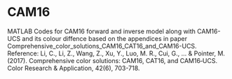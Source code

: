 # CAM16
MATLAB Codes for CAM16 forward and inverse model along with CAM16-UCS and its colour diffence based on the appendices in  paper Comprehensive_color_solutions_CAM16_CAT16_and_CAM16-UCS. 
Reference: Li, C., Li, Z., Wang, Z., Xu, Y., Luo, M. R., Cui, G., ... & Pointer, M. (2017). Comprehensive color solutions: CAM16, CAT16, and CAM16‐UCS. Color Research & Application, 42(6), 703-718.
